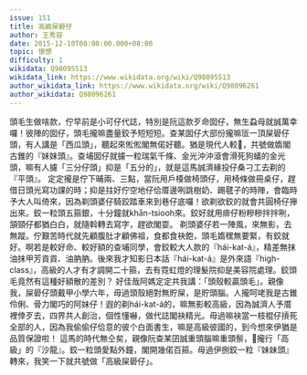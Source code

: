 ```yaml
---
issue: 151
title: 高級屎礐仔
author: 王秀容
date: 2015-12-10T00:00:00.000+08:00
topic: 懷想
difficulty: 1
wikidata: Q98095513
wikidata_link: https://www.wikidata.org/wiki/Q98095513
author_wikidata_link: https://www.wikidata.org/wiki/Q98096261
author_wikidata: Q98096261
---
```

頭毛生做啥款，佇早前是小可仔代誌，特別是阮這款歹命囡仔，無生蝨母就誠萬幸囉！彼陣的囡仔，頭毛攏嘛盡量鉸予短短短。查某囡仔大部份攏嘛匼一頂屎礐仔頭，有人講是「西瓜頭」，聽起來倯倯閣無偌好聽。猶是現代人較𠢕，共號做媠閣古錐的『妹妹頭』。查埔囡仔就攄一粒瑞氣千條、金光沖沖滾會滑死狗蟻的金光頭，嘛有人攄「三分仔頭」抑是「五分的」，就是這馬誠濟緣投仔桑刁工去剃的『平頭』。
定定攏是佇下晡兩、三點，當阮用戶橂做椅頭仔，用椅條做冊桌仔，趕借日頭光寫功課的時；抑是拄好佇空地仔佮厝邊咧跳樹奶、踢毽子的時陣，會臨時予大人叫倚來，因為剃頭婆仔騎跤踏車來到巷仔底囉！欲剃欲鉸的就會共圓椅仔攑出來。鉸一粒頭五箍銀，十分鐘就kha̋n-tsiooh來。鉸好就用痱仔粉糝糝拌拌咧，頷頸仔都猶白白，就隨斡轉去寫字，趕欲閣耍。
剃頭婆仔若一陣風，來無影，去無蹤。佇艱苦時代就先顧腹肚才顧佛祖，食都食袂飽，頭毛媠䆀無要緊，有鉸就好。啊若是較好命、較好額的查埔同學，會鉸較大人款的『hái-kat-á』，精差無抹油抹甲芳貢貢、油肭肭。後來我才知影日本話『hái-kat-á』是外來語『high-class』，高級的人才有才調開二十箍，去有霓虹燈的理髮院抑是美容院處理。鉸頭毛竟然有這種好額散的差別？
好佳哉阿媽定定共我講：「頭殼較贏頭毛」。親像我，屎礐仔頭戴甲小學六年，毋過頭殼絕對無貯屎，是貯頭腦。人攏呵咾我是古錐伶俐、骨力閣巧的阿妹仔！遐的剃hái-kat-á的，嘛無影較高級，因為誠濟人予厝裡倖歹去，四界共人創治，個性懂嚇，做代誌閣袂精光。毋過嘛袂當一枝棍仔摃死全部的人，因為我偷偷仔佮意的彼个白面書生，嘛是高級彼國的，到今想來伊猶是品質保證啦！
這馬的時代無仝矣，親像阮查某囝誠重頭腦嘛重頭鬃，𪜶攏行「高級」的『沙龍』。鉸一粒頭愛點外鐘，閣開幾偌百箍。毋過伊捌鉸一粒『妹妹頭』轉來，我笑一下就共號做「高級屎礐仔」。
